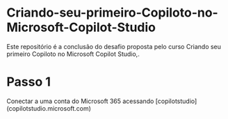 # Criando-seu-primeiro-Copiloto-no-Microsoft-Copilot-Studio
Este repositório é a conclusão do desafio proposta pelo curso Criando seu primeiro Copiloto no Microsoft Copilot Studio,.
# Passo 1
Conectar a uma conta do Microsoft 365 acessando 
[copilotstudio] (copilotstudio.microsoft.com)
